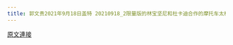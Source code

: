 ```yaml
---
title: 郭文贵2021年9月18日盖特 20210918_2限量版的林宝坚尼和杜卡迪合作的摩托车太棒了！????
---
```


[原文連接](https://gnews.org/ThreadView/53482662)



